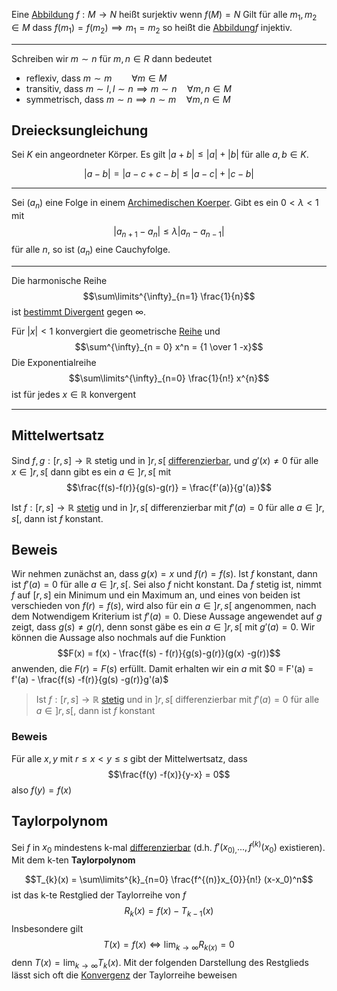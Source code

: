 
Eine [Abbildung](Abbildungen.md) $f: M\to N$ heißt surjektiv wenn $f(M) = N$
Gilt für alle $m_1, m_2 \in M$ dass $f(m_1) = f(m_2) \implies m_1 = m_2$
so heißt die [Abbildung](Abbildungen.md)$f$ injektiv.

---

Schreiben wir $m \sim n$ für $m, n \in R$ dann bedeutet
- reflexiv, dass $m \sim m \qquad \forall m\in M$ 
- transitiv, dass $m\sim l, l\sim n \implies  m\sim n \quad \forall m,n \in M$
- symmetrisch, dass $m \sim n \implies n\sim m\quad \forall m, n \in M$

## Dreiecksungleichung

Sei $K$ ein angeordneter Körper. Es gilt
$|a+b| \leq |a| + |b|$
für alle $a,b \in K$.

$$|a-b| = |a-c + c -b| \leq |a-c| + |c-b|$$

---

Sei $(a_n)$ eine Folge in einem [Archimedischen Koerper](Körper.md#Archimedisch). Gibt es ein $0 < \lambda < 1$ mit $$|a_{n+1} - a_n| \leq \lambda|a_n -a_{n-1}|$$
für alle $n$, so ist $(a_n)$ eine Cauchyfolge.

---

Die harmonische Reihe
$$\sum\limits^{\infty}_{n=1} \frac{1}{n}$$
ist [bestimmt Divergent](Bestimmt%20Divergent.md) gegen $\infty$.

Für $|x| < 1$ konvergiert die geometrische [Reihe](Reihe.md) und
$$\sum^{\infty}_{n = 0} x^n = {1 \over 1 -x}$$
Die Exponentialreihe
$$\sum\limits^{\infty}_{n=0} \frac{1}{n!} x^{n}$$
ist für jedes $x\in\mathbb R$ konvergent

---

## Mittelwertsatz

Sind $f, g: [r, s]\to\mathbb R$ stetig und in $]r, s[$ [differenzierbar](Differenzierbarkeit.md), und $g'(x) \not = 0$ für alle $x\in]r, s[$ dann gibt es ein $a\in]r, s[$ mit 
$$\frac{f(s)-f(r)}{g(s)-g(r)} = \frac{f'(a)}{g'(a)}$$

Ist $f: [r, s] \to\mathbb R$ [stetig](Stetigkeit%20und%20Zwischenwertsatz.md) und in $]r, s[$ differenzierbar mit $f'(a) = 0$ für alle $a\in]r,s[$, dann ist $f$ konstant.

## Beweis

Wir nehmen zunächst an, dass $g(x) = x$ und $f(r) = f(s)$. Ist $f$ konstant, dann ist $f'(a) = 0$ für alle $a \in ]r, s[$. Sei also $f$ nicht konstant. Da $f$ stetig ist, nimmt $f$ auf $[r, s]$ ein Minimum und ein Maximum an, und eines von beiden ist verschieden von $f(r) = f(s)$, wird also für ein $a\in]r, s[$ angenommen, nach dem Notwendigem Kriterium ist $f'(a) = 0$.
Diese Aussage angewendet auf $g$ zeigt, dass $g(s) \not = g(r)$, denn sonst gäbe es ein $a\in]r, s[$ mit $g'(a) = 0$.
Wir können die Aussage also nochmals auf die Funktion 
$$F(x) = f(x) - \frac{f(s) - f(r)}{g(s)-g(r)}(g(x) -g(r))$$
anwenden, die $F(r) = F(s)$ erfüllt. Damit erhalten wir ein $a$ mit 
$0 = F'(a) = f'(a) - \frac{f(s) -f(r)}{g(s) -g(r)}g'(a)$


> Ist $f:[r, s] \to \mathbb R$ [stetig](Stetigkeit%20und%20Zwischenwertsatz.md) und in $]r, s[$ differenzierbar mit $f'(a) = 0$ für alle $a\in ]r, s[$, dann ist $f$ konstant


### Beweis

Für alle $x, y$ mit $r \le x < y \le s$ gibt der Mittelwertsatz, dass
$$\frac{f(y) -f(x)}{y-x} = 0$$ also $f(y) = f(x)$

## Taylorpolynom

Sei $f$ in $x_0$ mindestens k-mal [differenzierbar](Differenzierbarkeit.md) (d.h. $f'(x_{0),}..., f^{(k)}(x_0)$ existieren). Mit dem k-ten __Taylorpolynom__

$$T_{k}(x) = \sum\limits^{k}_{n=0} \frac{f^{(n)}x_{0}}{n!} (x-x_0)^n$$
ist das k-te Restglied der Taylorreihe von $f$
$$R_{k}(x) = f(x) - T_{k-1}(x)$$
Insbesondere gilt
$$T(x) = f(x) \iff \lim_{k\to\infty} R_{k(x)} = 0$$
denn $T(x) = \lim_{k\to\infty} T_{k}(x)$. Mit der folgenden Darstellung des Restglieds lässt sich oft die [Konvergenz](Konvergenz.md) der Taylorreihe beweisen
